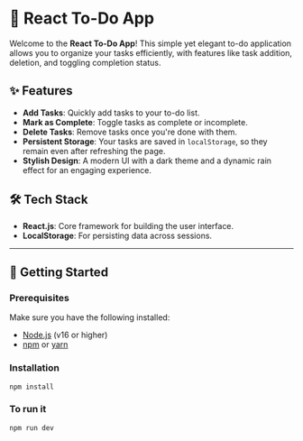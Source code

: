 # 📝 React To-Do App

Welcome to the **React To-Do App**! This simple yet elegant to-do application allows you to organize your tasks efficiently, with features like task addition, deletion, and toggling completion status. 

## ✨ Features
- **Add Tasks**: Quickly add tasks to your to-do list.
- **Mark as Complete**: Toggle tasks as complete or incomplete.
- **Delete Tasks**: Remove tasks once you're done with them.
- **Persistent Storage**: Your tasks are saved in `localStorage`, so they remain even after refreshing the page.
- **Stylish Design**: A modern UI with a dark theme and a dynamic rain effect for an engaging experience.

## 🛠️ Tech Stack
- **React.js**: Core framework for building the user interface.
- **LocalStorage**: For persisting data across sessions.

---

## 🚀 Getting Started

### Prerequisites
Make sure you have the following installed:
- [Node.js](https://nodejs.org) (v16 or higher)
- [npm](https://www.npmjs.com/) or [yarn](https://yarnpkg.com/)

### Installation

``` npm install ```

### To run it 

``` npm run dev ```
